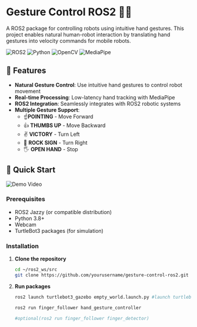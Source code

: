 # Gesture Control ROS2 🤖👋

A ROS2 package for controlling robots using intuitive hand gestures. This project enables natural human-robot interaction by translating hand gestures into velocity commands for mobile robots.

![ROS2](https://img.shields.io/badge/ROS2-Jazzy-brightgreen)
![Python](https://img.shields.io/badge/Python-3.8%2B-blue)
![OpenCV](https://img.shields.io/badge/OpenCV-4.5%2B-orange)
![MediaPipe](https://img.shields.io/badge/MediaPipe-Latest-yellow)

## 🎯 Features

- **Natural Gesture Control**: Use intuitive hand gestures to control robot movement
- **Real-time Processing**: Low-latency hand tracking with MediaPipe
- **ROS2 Integration**: Seamlessly integrates with ROS2 robotic systems
- **Multiple Gesture Support**: 
  - ☝️**POINTING** - Move Forward
  - 👍 **THUMBS UP** - Move Backward  
  - ✌️ **VICTORY** - Turn Left
  - 🤘 **ROCK SIGN** - Turn Right
  - 🖐️ **OPEN HAND** - Stop

## 🚀 Quick Start
 ![Demo Video](https://github.com/patience60-svg/gesture-control-ros2/raw/thumbnail.png)

### Prerequisites
- ROS2 Jazzy (or compatible distribution)
- Python 3.8+
- Webcam
- TurtleBot3 packages (for simulation)

### Installation

1. **Clone the repository**
   ```bash
   cd ~/ros2_ws/src
   git clone https://github.com/yourusername/gesture-control-ros2.git
2. **Run packages**
   ```bash
   ros2 launch turtlebot3_gazebo empty_world.launch.py #launch turtlebot3 in gazebo
   
   ros2 run finger_follower hand_gesture_controller
   
   #optional(ros2 run finger_follower finger_detector)
